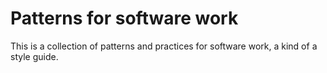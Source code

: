 # Patterns for software work

This is a collection of patterns and practices for software work, a kind of a
style guide.
